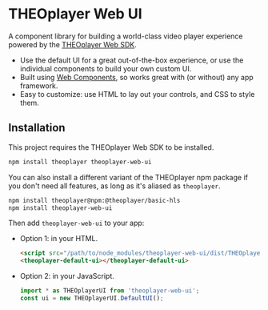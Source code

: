 # THEOplayer Web UI

A component library for building a world-class video player experience powered by
the [THEOplayer Web SDK](https://www.theoplayer.com/product/theoplayer).

-   Use the default UI for a great out-of-the-box experience, or use the individual components to build your own custom UI.
-   Built using [Web Components](https://developer.mozilla.org/en-US/docs/Web/Web_Components), so works great with (or without) any app framework.
-   Easy to customize: use HTML to lay out your controls, and CSS to style them.

## Installation

This project requires the THEOplayer Web SDK to be installed.

```sh
npm install theoplayer theoplayer-web-ui
```

You can also install a different variant of the THEOplayer npm package if you don't need all features, as long as it's aliased as `theoplayer`.

```sh
npm install theoplayer@npm:@theoplayer/basic-hls
npm install theoplayer-web-ui
```

Then add `theoplayer-web-ui` to your app:

-   Option 1: in your HTML.
    ```html
    <script src="/path/to/node_modules/theoplayer-web-ui/dist/THEOplayerUI.js"></script>
    <theoplayer-default-ui></theoplayer-default-ui>
    ```
-   Option 2: in your JavaScript.
    ```js
    import * as THEOplayerUI from 'theoplayer-web-ui';
    const ui = new THEOplayerUI.DefaultUI();
    ```
